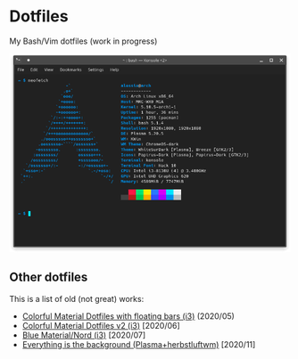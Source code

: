 # Dotfiles
My Bash/Vim dotfiles (work in progress)

![Konsole screenshot](konsole_screenshot.png)

## Other dotfiles
This is a list of old (not great) works:
- [Colorful Material Dotfiles with floating bars (i3)](https://github.com/alessiocelentano/dotfiles/tree/c55f1c6aab7d66750df642ee391d804bfd002b5f) (2020/05)
- [Colorful Material Dotfiles v2 (i3)](https://github.com/alessiocelentano/dotfiles/tree/52f534574803c384015335aa10276a7b8d894313) [2020/06]
- [Blue Material/Nord (i3)](https://github.com/alessiocelentano/dotfiles/tree/def757afcd4825a6bbf80ef2c7d5510ce4d3f60c) [2020/07]
- [Everything is the background (Plasma+herbstluftwm)](https://github.com/alessiocelentano/dotfiles/tree/85871d2d72622990f36c94b5b5c7adff2dd6aed7) [2020/11]
